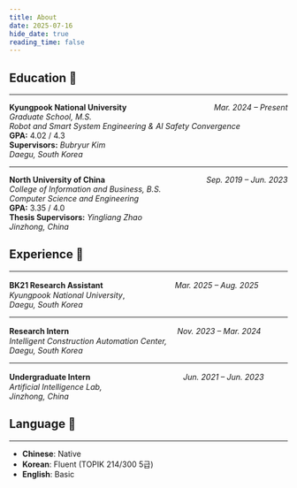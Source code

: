 ```yaml
---
title: About
date: 2025-07-16
hide_date: true
reading_time: false
---
```


## Education 📖

<hr>

<div style="display: flex; justify-content: space-between; align-items: baseline;">
  <div><strong>Kyungpook National University</strong></div>
  <div><em>Mar. 2024 – Present</em></div>
</div>
<em>Graduate School, M.S.</em><br>
<em>Robot and Smart System Engineering & AI Safety Convergence</em><br>
<strong>GPA:</strong> 4.02 / 4.3<br>
<strong>Supervisors:</strong> <em>Bubryur Kim</em><br>
<em>Daegu, South Korea</em>

<hr>

<div style="display: flex; justify-content: space-between; align-items: baseline;">
  <div><strong>North University of China</strong></div>
  <div><em>Sep. 2019 – Jun. 2023</em></div>
</div>
<em>College of Information and Business, B.S.</em><br>
<em>Computer Science and Engineering</em><br>
<strong>GPA:</strong> 3.35 / 4.0<br>
<strong>Thesis Supervisors:</strong> <em>Yingliang Zhao</em><br>
<em>Jinzhong, China</em>


## Experience 💼

---

**BK21 Research Assistant**　　　　　　　　　 *Mar. 2025 – Aug. 2025*  
*Kyungpook National University*,  
*Daegu, South Korea*

---

**Research Intern**　　　　　　　　　　　　　　*Nov. 2023 – Mar. 2024*  
*Intelligent Construction Automation Center,*  
*Daegu, South Korea*  

---

**Undergraduate Intern**　　　　　　　　　　　　*Jun. 2021 – Jun. 2023*  
*Artificial Intelligence Lab,*  
*Jinzhong, China*  


## Language 💬

---

- **Chinese**: Native
- **Korean**: Fluent (TOPIK 214/300 5급)
- **English**: Basic